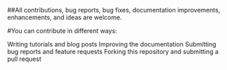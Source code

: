 ##All contributions, bug reports, bug fixes, documentation improvements, enhancements, and ideas are welcome.

#You can contribute in different ways:

Writing tutorials and blog posts
Improving the documentation
Submitting bug reports and feature requests
Forking this repository and submitting a pull request
